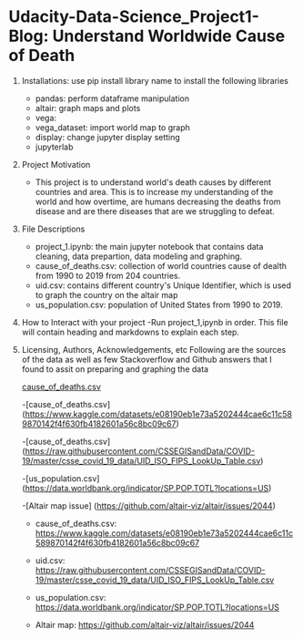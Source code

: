 # Udacity-Data-Science_Project1-Blog: Understand Worldwide Cause of Death

1. Installations: use pip install library name to install the following libraries
    - pandas: perform dataframe manipulation 
    - altair: graph maps and plots
    - vega: 
    - vega_dataset: import world map to graph
    - display: change jupyter display setting
    - jupyterlab

2. Project Motivation
    - This project is to understand world's death causes by different countries and area. This is to increase my understanding of the world and how overtime, are humans decreasing the deaths from disease and are there diseases that are we struggling to defeat.

3. File Descriptions
   - project_1.ipynb: the main jupyter notebook that contains data cleaning, data prepartion, data modeling and graphing.
   - cause_of_deaths.csv: collection of world countries cause of dealth from 1990 to 2019 from 204 countries.
   - uid.csv: contains different country's Unique Identifier, which is used to graph the country on the altair map
   - us_population.csv: population of United States from 1990 to 2019.

4. How to Interact with your project
    -Run project_1,ipynb in order. This file will contain heading and markdowns to explain each step.

5. Licensing, Authors, Acknowledgements, etc
    Following are the sources of the data as well as few Stackoverflow and Github answers that I found to assit on preparing and graphing the data

    <a href="https://www.kaggle.com/datasets/e08190eb1e73a5202444cae6c11c589870142f4f630fb4182601a56c8bc09c67" target="_blank">cause_of_deaths.csv</a>

    -[cause_of_deaths.csv] (https://www.kaggle.com/datasets/e08190eb1e73a5202444cae6c11c589870142f4f630fb4182601a56c8bc09c67)
    
    -[cause_of_deaths.csv] (https://raw.githubusercontent.com/CSSEGISandData/COVID-19/master/csse_covid_19_data/UID_ISO_FIPS_LookUp_Table.csv)

    -[us_population.csv] (https://data.worldbank.org/indicator/SP.POP.TOTL?locations=US)

    -[Altair map issue] (https://github.com/altair-viz/altair/issues/2044)



    - cause_of_deaths.csv: https://www.kaggle.com/datasets/e08190eb1e73a5202444cae6c11c589870142f4f630fb4182601a56c8bc09c67

    - uid.csv: https://raw.githubusercontent.com/CSSEGISandData/COVID-19/master/csse_covid_19_data/UID_ISO_FIPS_LookUp_Table.csv

    - us_population.csv: https://data.worldbank.org/indicator/SP.POP.TOTL?locations=US
    
    - Altair map: https://github.com/altair-viz/altair/issues/2044